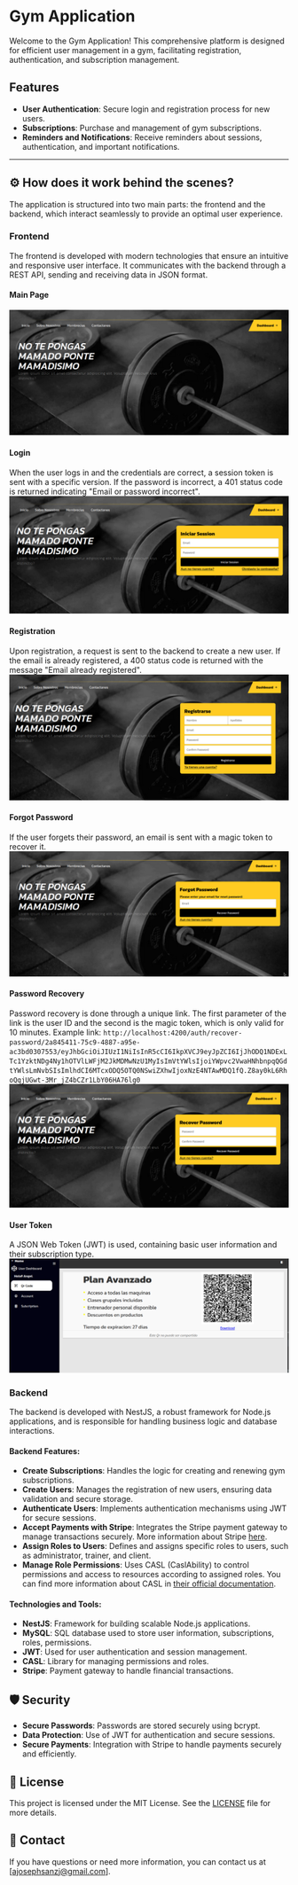 # Gym Application

Welcome to the Gym Application! This comprehensive platform is designed for efficient user management in a gym, facilitating registration, authentication, and subscription management.

## Features

- **User Authentication**: Secure login and registration process for new users.
- **Subscriptions**: Purchase and management of gym subscriptions.
- **Reminders and Notifications**: Receive reminders about sessions, authentication, and important notifications.

---

## ⚙️ How does it work behind the scenes?

The application is structured into two main parts: the frontend and the backend, which interact seamlessly to provide an optimal user experience.

### Frontend

The frontend is developed with modern technologies that ensure an intuitive and responsive user interface. It communicates with the backend through a REST API, sending and receiving data in JSON format.

#### Main Page
![Main Page](/src/assets/GymApp/PrincipalPage.png)

#### Login
When the user logs in and the credentials are correct, a session token is sent with a specific version. If the password is incorrect, a 401 status code is returned indicating "Email or password incorrect".
![Login](/src/assets/GymApp/AuthLogin.png)

#### Registration
Upon registration, a request is sent to the backend to create a new user. If the email is already registered, a 400 status code is returned with the message "Email already registered".
![Registration](/src/assets/GymApp/AuthRegister.png)

#### Forgot Password
If the user forgets their password, an email is sent with a magic token to recover it.
![Forgot Password](/src/assets/GymApp/AuthForgotPassword.png)

#### Password Recovery
Password recovery is done through a unique link. The first parameter of the link is the user ID and the second is the magic token, which is only valid for 10 minutes. Example link:
`http://localhost:4200/auth/recover-password/2a845411-75c9-4887-a95e-ac3bd0307553/eyJhbGciOiJIUzI1NiIsInR5cCI6IkpXVCJ9eyJpZCI6IjJhODQ1NDExLTc1YzktNDg4Ny1hOTVlLWFjM2JkMDMwNzU1MyIsImVtYWlsIjoiYWpvc2VwaHNhbnpqQGdtYWlsLmNvbSIsImlhdCI6MTcxODQ5OTQ0NSwiZXhwIjoxNzE4NTAwMDQ1fQ.Z8ay0kL6RhoQqjUGwt-3Mr_jZ4bCZr1LbY06HA76lg0`
![Password Recovery](/src/assets/GymApp/AuthRecoverPassword.png)

#### User Token
A JSON Web Token (JWT) is used, containing basic user information and their subscription type.
![User Token](/src/assets/GymApp/Qr-code.png)


### Backend

The backend is developed with NestJS, a robust framework for Node.js applications, and is responsible for handling business logic and database interactions.

#### Backend Features:

- **Create Subscriptions**: Handles the logic for creating and renewing gym subscriptions.
- **Create Users**: Manages the registration of new users, ensuring data validation and secure storage.
- **Authenticate Users**: Implements authentication mechanisms using JWT for secure sessions.
- **Accept Payments with Stripe**: Integrates the Stripe payment gateway to manage transactions securely. More information about Stripe [here](https://docs.stripe.com/api).
- **Assign Roles to Users**: Defines and assigns specific roles to users, such as administrator, trainer, and client.
- **Manage Role Permissions**: Uses CASL (CaslAbility) to control permissions and access to resources according to assigned roles. You can find more information about CASL in [their official documentation](https://casl.js.org/v5/en/).

#### Technologies and Tools:

- **NestJS**: Framework for building scalable Node.js applications.
- **MySQL**: SQL database used to store user information, subscriptions, roles, permissions.
- **JWT**: Used for user authentication and session management.
- **CASL**: Library for managing permissions and roles.
- **Stripe**: Payment gateway to handle financial transactions.


## 🛡️ Security

- **Secure Passwords**: Passwords are stored securely using bcrypt.
- **Data Protection**: Use of JWT for authentication and secure sessions.
- **Secure Payments**: Integration with Stripe to handle payments securely and efficiently.

## 📄 License

This project is licensed under the MIT License. See the [LICENSE](LICENSE) file for more details.

## 📧 Contact

If you have questions or need more information, you can contact us at [ajosephsanzj@gmail.com].

